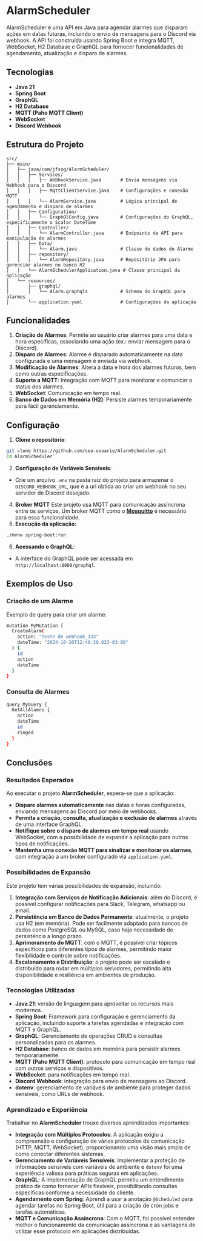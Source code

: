 # AlarmScheduler

AlarmScheduler é uma API em Java para agendar alarmes que disparam ações em datas futuras, incluindo o envio de mensagens para o Discord via webhook. A API foi construída usando Spring Boot e integra MQTT, WebSocket, H2 Database e GraphQL para fornecer funcionalidades de agendamento, atualização e disparo de alarmes.

## Tecnologias
-   **Java 21**
-   **Spring Boot**
-   **GraphQL**
-   **H2 Database**
-   **MQTT (Paho MQTT Client)**
-   **WebSocket**
-   **Discord Webhook**

## Estrutura do Projeto
```src
src/
├── main/
│   ├── java/com/jfsog/AlarmScheduler/
│   │   ├── Services/
│   │   │   ├── WebhookService.java       # Envia mensagens via Webhook para o Discord
│   │   │   ├── MqttClientService.java    # Configurações e conexão MQTT
│   │   │   └── AlarmService.java         # Lógica principal de agendamento e disparo de alarmes
│   │   ├── Configuration/
│   │   │   └── GraphQlConfig.java        # Configurações do GraphQL, especificamente o Scalar DateTime
│   │   ├── Controller/
│   │   │   └── AlarmController.java      # Endpoints de API para manipulação de alarmes
│   │   ├── Data/
│   │   │   └── Alarm.java                # Classe de dados do Alarme
│   │   ├── repository/
│   │   │   └── AlarmRepository.java      # Repositório JPA para gerenciar alarmes no banco H2
│   │   └── AlarmSchedulerApplication.java # Classe principal da aplicação
│   └── resources/
│       ├── graphql/
│       │   └── Alarm.graphqls            # Schema do GraphQL para alarmes
│       └── application.yaml              # Configurações da aplicação
```

## Funcionalidades

1.  **Criação de Alarmes**: Permite ao usuário criar alarmes para uma data e hora específicas, associando uma ação (ex.: enviar mensagem para o Discord).
2.  **Disparo de Alarmes**: Alarme é disparado automaticamente na data configurada e uma mensagem é enviada via webhook.
3.  **Modificação de Alarmes**: Altera a data e hora dos alarmes futuros, bem como outras especificações.
4.  **Suporte a MQTT**: Integração com MQTT para monitorar e comunicar o status dos alarmes.
5.  **WebSocket**: Comunicação em tempo real.
6.  **Banco de Dados em Memória (H2)**: Persiste alarmes temporariamente para fácil gerenciamento.

## Configuração

1.  **Clone o repositório**:

```bash
git clone https://github.com/seu-usuario/AlarmScheduler.git
cd AlarmScheduler`
```
2.  **Configuração de Variáveis Sensíveis**:

-   Crie um arquivo `.env` na pasta raiz do projeto para armazenar o `DISCORD_WEBHOOK_URL`, que é a url obtida ao criar um webhook no seu servidor de Discord desejado.

4. **Broker MQTT**
   Este projeto usa MQTT para comunicação assíncrona entre os serviços. Um broker MQTT como o [**Mosquitto**](https://mosquitto.org/download/) é necessário para essa funcionalidade.
5.  **Execução da aplicação:**
```bash
./mvnw spring-boot:run
```
6.  **Acessando o GraphQL**:

-   A interface do GraphQL pode ser acessada em `http://localhost:8080/graphql`.

## Exemplos de Uso

### Criação de um Alarme

Exemplo de query para criar um alarme:
```bash
mutation MyMutation {
  CreateAlarm(
    action: "Teste de webhook_333"
    dateTime: "2024-10-26T12:49:30.633-03:00"
  ) {
    id
    action
    dateTime
  }
}
```
### Consulta de Alarmes
```bash
query MyQuery {
  GetAllAlamrs {
    action
    dateTime
    id
    ringed
  }
}
```
## Conclusões
### Resultados Esperados

Ao executar o projeto **AlarmScheduler**, espera-se que a aplicação:

-   **Dispare alarmes automaticamente** nas datas e horas configuradas, enviando mensagens ao Discord por meio de webhooks.
-   **Permita a criação, consulta, atualização e exclusão de alarmes** através de uma interface GraphQL.
-   **Notifique sobre o disparo de alarmes em tempo real** usando WebSocket, com a possibilidade de expandir a aplicação para outros tipos de notificações.
-   **Mantenha uma conexão MQTT para sinalizar e monitorar os alarmes**, com integração a um broker configurado via `application.yaml`.

### Possibilidades de Expansão

Este projeto tem várias possibilidades de expansão, incluindo:

1.  **Integração com Serviços de Notificação Adicionais**: além do Discord, é possível configurar notificações para Slack, Telegram, whatsapp ou email.
2.  **Persistência em Banco de Dados Permanente**: atualmente, o projeto usa H2 (em memória). Pode ser facilmente adaptado para bancos de dados como PostgreSQL ou MySQL, caso haja necessidade de persistência a longo prazo.
3.  **Aprimoramento do MQTT**: com o MQTT, é possível criar tópicos específicos para diferentes tipos de alarmes, permitindo maior flexibilidade e controle sobre notificações.
4.  **Escalonamento e Distribuição**: o projeto pode ser escalado e distribuído para rodar em múltiplos servidores, permitindo alta disponibilidade e resiliência em ambientes de produção.

### Tecnologias Utilizadas

-   **Java 21**: versão de linguagem para aproveitar os recursos mais modernos.
-   **Spring Boot**: Framework para configuração e gerenciamento da aplicação, incluindo suporte a tarefas agendadas e integração com MQTT e GraphQL.
-   **GraphQL**: Gerenciamento de operações CRUD e consultas personalizadas para os alarmes.
-   **H2 Database**: banco de dados em memória para persistir alarmes temporariamente.
-   **MQTT (Paho MQTT Client)**: protocolo para comunicação em tempo real com outros serviços e dispositivos.
-   **WebSocket**: para notificações em tempo real.
-   **Discord Webhook**: integração para envio de mensagens ao Discord.
-   **dotenv**: gerenciamento de variáveis de ambiente para proteger dados sensíveis, como URLs de webhook.

### Aprendizado e Experiência

Trabalhar no **AlarmScheduler** trouxe diversos aprendizados importantes:

-   **Integração com Múltiplos Protocolos**: A aplicação exigiu a compreensão e configuração de vários protocolos de comunicação (HTTP, MQTT, WebSocket), proporcionando uma visão mais ampla de como conectar diferentes sistemas.
-   **Gerenciamento de Variáveis Sensíveis**: Implementar a proteção de informações sensíveis com variáveis de ambiente e `dotenv` foi uma experiência valiosa para práticas seguras em aplicações.
-   **GraphQL**: A implementação de GraphQL permitiu um entendimento prático de como fornecer APIs flexíveis, possibilitando consultas específicas conforme a necessidade do cliente.
-   **Agendamento com Spring**: Aprendi a usar a anotação `@Scheduled` para agendar tarefas no Spring Boot, útil para a criação de cron jobs e tarefas automáticas.
-   **MQTT e Comunicação Assíncrona**: Com o MQTT, foi possível entender melhor o funcionamento da comunicação assíncrona e as vantagens de utilizar esse protocolo em aplicações distribuídas.